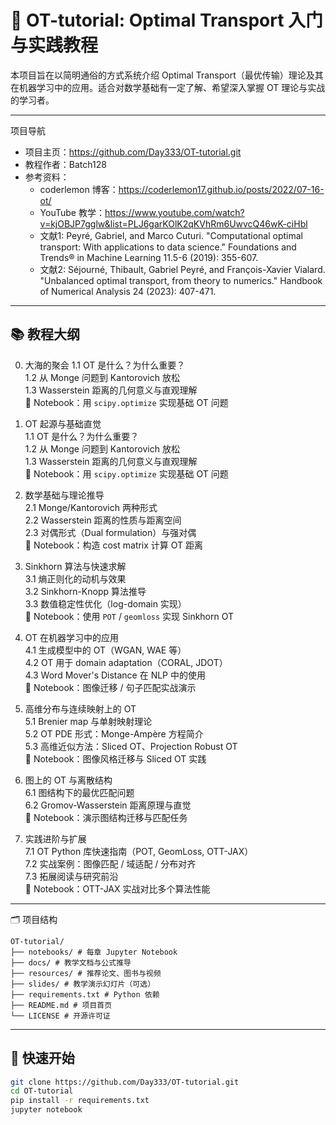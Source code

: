 # 📘 OT-tutorial: Optimal Transport 入门与实践教程

本项目旨在以简明通俗的方式系统介绍 Optimal Transport（最优传输）理论及其在机器学习中的应用。适合对数学基础有一定了解、希望深入掌握 OT 理论与实战的学习者。

---

项目导航  
- 项目主页：https://github.com/Day333/OT-tutorial.git
- 教程作者：Batch128  
- 参考资料：  
  - coderlemon 博客：https://coderlemon17.github.io/posts/2022/07-16-ot/  
  - YouTube 教学：https://www.youtube.com/watch?v=kjOBJP7gglw&list=PLJ6garKOlK2qKVhRm6UwvcQ46wK-ciHbl  
  - 文献1: Peyré, Gabriel, and Marco Cuturi. "Computational optimal transport: With applications to data science." Foundations and Trends® in Machine Learning 11.5-6 (2019): 355-607.
  - 文献2: Séjourné, Thibault, Gabriel Peyré, and François-Xavier Vialard. "Unbalanced optimal transport, from theory to numerics." Handbook of Numerical Analysis 24 (2023): 407-471.

---

## 📚 教程大纲

0. 大海的聚会
  1.1 OT 是什么？为什么重要？  
  1.2 从 Monge 问题到 Kantorovich 放松  
  1.3 Wasserstein 距离的几何意义与直观理解  
  📓 Notebook：用 `scipy.optimize` 实现基础 OT 问题

1. OT 起源与基础直觉  
  1.1 OT 是什么？为什么重要？  
  1.2 从 Monge 问题到 Kantorovich 放松  
  1.3 Wasserstein 距离的几何意义与直观理解  
  📓 Notebook：用 `scipy.optimize` 实现基础 OT 问题

2. 数学基础与理论推导  
  2.1 Monge/Kantorovich 两种形式  
  2.2 Wasserstein 距离的性质与距离空间  
  2.3 对偶形式（Dual formulation）与强对偶  
  📓 Notebook：构造 cost matrix 计算 OT 距离

3. Sinkhorn 算法与快速求解  
  3.1 熵正则化的动机与效果  
  3.2 Sinkhorn-Knopp 算法推导  
  3.3 数值稳定性优化（log-domain 实现）  
  📓 Notebook：使用 `POT` / `geomloss` 实现 Sinkhorn OT

4. OT 在机器学习中的应用  
  4.1 生成模型中的 OT（WGAN, WAE 等）  
  4.2 OT 用于 domain adaptation（CORAL, JDOT）  
  4.3 Word Mover's Distance 在 NLP 中的使用  
  📓 Notebook：图像迁移 / 句子匹配实战演示

5. 高维分布与连续映射上的 OT  
  5.1 Brenier map 与单射映射理论  
  5.2 OT PDE 形式：Monge-Ampère 方程简介  
  5.3 高维近似方法：Sliced OT、Projection Robust OT  
  📓 Notebook：图像风格迁移与 Sliced OT 实践

6. 图上的 OT 与离散结构  
  6.1 图结构下的最优匹配问题  
  6.2 Gromov-Wasserstein 距离原理与直觉  
  📓 Notebook：演示图结构迁移与匹配任务

7. 实践进阶与扩展  
  7.1 OT Python 库快速指南（POT, GeomLoss, OTT-JAX）  
  7.2 实战案例：图像匹配 / 域适配 / 分布对齐  
  7.3 拓展阅读与研究前沿  
  📓 Notebook：OTT-JAX 实战对比多个算法性能

---

🗂 项目结构
```
OT-tutorial/
├── notebooks/ # 每章 Jupyter Notebook
├── docs/ # 教学文档与公式推导
├── resources/ # 推荐论文、图书与视频
├── slides/ # 教学演示幻灯片（可选）
├── requirements.txt # Python 依赖
├── README.md # 项目首页
└── LICENSE # 开源许可证
```
---

## 🔧 快速开始

```bash
git clone https://github.com/Day333/OT-tutorial.git
cd OT-tutorial
pip install -r requirements.txt
jupyter notebook